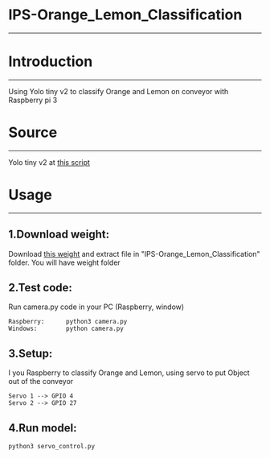 # IPS-Orange_Lemon_Classification
----
# Introduction
----
Using Yolo tiny v2 to classify Orange and Lemon on conveyor with Raspberry pi 3

# Source
----
Yolo tiny v2 at [this script](https://bitbucket.org/minhtan97/yolo_v2_tiny/src/master/)

# Usage
----
## 1.Download weight:
Download [this weight](https://drive.google.com/open?id=16MCzx5yiEsEt1Yvka1-4mzRBacx0qav3) and extract file in "IPS-Orange_Lemon_Classification" folder. You will have weight folder

## 2.Test code:
Run camera.py code in your PC (Raspberry, window)
```
Raspberry:      python3 camera.py
Windows:        python camera.py
```
## 3.Setup:
I you Raspberry to classify Orange and Lemon, using servo to put Object out of the conveyor
```
Servo 1 --> GPIO 4
Servo 2 --> GPIO 27
```
## 4.Run model:
```
python3 servo_control.py
```